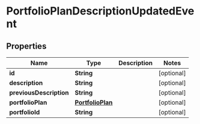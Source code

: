 
# PortfolioPlanDescriptionUpdatedEvent

## Properties
Name | Type | Description | Notes
------------ | ------------- | ------------- | -------------
**id** | **String** |  |  [optional]
**description** | **String** |  |  [optional]
**previousDescription** | **String** |  |  [optional]
**portfolioPlan** | [**PortfolioPlan**](PortfolioPlan.md) |  |  [optional]
**portfolioId** | **String** |  |  [optional]



